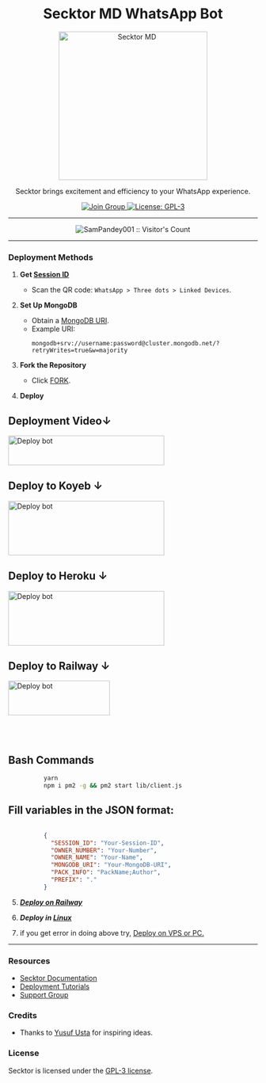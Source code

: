 <h1 align="center">Secktor MD WhatsApp Bot</h1>

<p align="center">
  <a href="https://chat.whatsapp.com/DG86OkvmerHKHJjkE5X2Wv">
    <img src="https://raw.githubusercontent.com/SecktorBot/Brandimages/8075d6f814c48414dd03688a35f4bfd80fb6e603/logos/SocialLogo%201.svg" alt="Secktor MD" height="300">
  </a>
</p>

<p align="center">Secktor brings excitement and efficiency to your WhatsApp experience.</p>

<p align="center">
  <a href="https://chat.whatsapp.com/DG86OkvmerHKHJjkE5X2Wv" target="_blank">
    <img alt="Join Group" src="https://img.shields.io/badge/Join Group-25D366?style=for-the-badge&logo=whatsapp&logoColor=white" />
  </a>
  <a href="https://huggingface.co/spaces/ikshwakupandey43/sector" target="_blank">
    <img alt="License: GPL-3" src="https://badges.frapsoft.com/os/gpl/gpl.png?v=103" />
  </a>
</p>

---

<p align="center"><img src="https://profile-counter.glitch.me/{SamPandey001}/count.svg" alt="SamPandey001 :: Visitor's Count" /></p>

---


### Deployment Methods

1. **Get [Session ID](https://secktor.up.railway.app/dashboard)**

     - Scan the QR code: `WhatsApp > Three dots > Linked Devices`.

2. **Set Up MongoDB**

     - Obtain a [MongoDB URI](https://github.com/SamPandey001/Secktor-Md/wiki/Mongodb-URI).
     - Example URI:
          ```plaintext
          mongodb+srv://username:password@cluster.mongodb.net/?retryWrites=true&w=majority
          ```

3. **Fork the Repository**

     - Click [FORK](https://github.com/SamPandey001/Secktor-MD/fork).

4. **Deploy**
 
## Deployment Video↓

<a href="https://youtu.be/sKoTZfjLDuw" target="blank"><img align="center" src="https://upload.wikimedia.org/wikipedia/commons/thumb/2/20/YouTube_2024.svg/2560px-YouTube_2024.svg.png" alt="Deploy bot" height="60" width="315" /></a>
## Deploy to Koyeb ↓

<a href="https://secktor.up.railway.app/deploy" target="blank"><img align="center" src="https://camo.githubusercontent.com/62c6338c8ef67e362647e4a7aa1d124fb91e29cc562e788308ac598842a48743/68747470733a2f2f692e696d6775722e636f6d2f504e6f4c7446712e706e67" alt="Deploy bot" height="110" width="315" /></a>

## Deploy to Heroku ↓

<a href="https://secktor.up.railway.app/heroku" target="blank"><img align="center" src="https://camo.githubusercontent.com/751f22ad02cdc356d1830bb7602ec76b1a37b5e0c5fb2cc2569e7b26a6f11d38/68747470733a2f2f692e696d6775722e636f6d2f36727336314d592e706e67" alt="Deploy bot" height="110" width="315" /></a>

## Deploy to Railway ↓

<a href="https://secktor.up.railway.app/railway" target="blank"><img align="center" src="https://camo.githubusercontent.com/e4002051668809c220b10ad92ddd6fb87f365d8cd4ff470e0aeca3bc5b05450e/68747470733a2f2f7261696c7761792e6170702f627574746f6e2e737667" alt="Deploy bot" height="70" width="205" /></a>

  <div>
<br>
<div>
  <br>

  
## Bash Commands

```          bash
          yarn
          npm i pm2 -g && pm2 start lib/client.js
 ```
## Fill variables in the JSON format:
```JSON

          {
          	"SESSION_ID": "Your-Session-ID",
          	"OWNER_NUMBER": "Your-Number",
          	"OWNER_NAME": "Your-Name",
          	"MONGODB_URI": "Your-MongoDB-URI",
          	"PACK_INFO": "PackName;Author",
          	"PREFIX": "."
          }
```
       

5.  ***[Deploy on Railway](https://secktor.up.railway.app/railway)***
  
6. ***Deploy in [Linux](https://github.com/SamPandey001/Secktor-Deploy#deploy-in-any-shell-including-termux)***

7. if you get error in doing above try, [Deploy on VPS or PC.](https://github.com/SamPandey001/Secktor-Md/blob/main/deploy-on-vps.md)
---

### Resources

-    [Secktor Documentation](https://github.com/SamPandey001/Secktor-Md/wiki)
-    [Deployment Tutorials](https://www.youtube.com/watch?v=vWpVSgIVYqg)
-    [Support Group](https://chat.whatsapp.com/DG86OkvmerHKHJjkE5X2Wv)

### Credits

-    Thanks to [Yusuf Usta](https://github.com/yusufusta) for inspiring ideas.

### License

Secktor is licensed under the [GPL-3 license](https://github.com/SamPandey001/Secktor-Md/blob/main/LICENCE).
